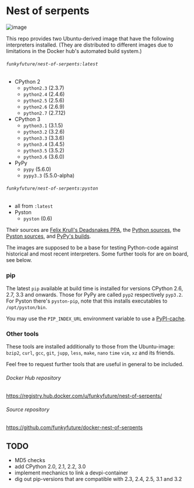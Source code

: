 # Nest of serpents

![image](http://i2.mirror.co.uk/incoming/article2357510.ece/ALTERNATES/s1200/The-Monty-Python-team-imitate-journalist-and-broadcaster-Alan-Whicker.jpg)

This repo provides two Ubuntu-derived image that have the following interpreters installed.
(They are distributed to different images due to limitations in the Docker hub's automated build system.)

###### `funkyfuture/nest-of-serpents:latest`

  - CPython 2
    - `python2.3` (2.3.7)
    - `python2.4` (2.4.6)
    - `python2.5` (2.5.6)
    - `python2.6` (2.6.9)
    - `python2.7` (2.7.12)
  - CPython 3
    - `python3.1` (3.1.5)
    - `python3.2` (3.2.6)
    - `python3.3` (3.3.6)
    - `python3.4` (3.4.5)
    - `python3.5` (3.5.2)
    - `python3.6` (3.6.0)
  - PyPy
    - `pypy` (5.6.0)
    - `pypy3.3` (5.5.0-alpha)

###### `funkyfuture/nest-of-serpents:pyston`

  - all from `:latest`
  - Pyston
    - `pyston` (0.6)

Their sources are
[Felix Krull's Deadsnakes PPA](https://launchpad.net/~fkrull/+archive/ubuntu/deadsnakes),
the [Python sources](https://www.python.org/ftp/python/),
the [Pyston sources](https://github.com/dropbox/pyston),
and [PyPy's builds](http://pypy.org/download.html).

The images are supposed to be a base for testing Python-code against historical
and most recent interpreters. Some further tools for are on board, see below.

### pip

The latest `pip` available at build time is installed for versions CPython
2.6, 2.7, 3.3 and onwards. Those for PyPy are called `pyp2` respectively
`pyp3.2`. For Pyston there's `pyston-pip`, note that this installs executables
to `/opt/pyston/bin`.

You may use the `PIP_INDEX_URL` environment variable to use a
[PyPI-cache](http://doc.devpi.net/latest/quickstart-pypimirror.html).

### Other tools

These tools are installed additionally to those from the Ubuntu-image:
`bzip2`, `curl`, `gcc`, `git`, `jupp`, `less`, `make`, `nano` `time` `vim`,
`xz` and its friends.

Feel free to request further tools that are useful in general to be included.


###### Docker Hub repository

https://registry.hub.docker.com/u/funkyfuture/nest-of-serpents/

###### Source repository

https://github.com/funkyfuture/docker-nest-of-serpents


## TODO

- MD5 checks
- add CPython 2.0, 2.1, 2.2, 3.0
- implement mechanics to link a devpi-container
- dig out pip-versions that are compatible with 2.3, 2.4, 2.5, 3.1 and 3.2
